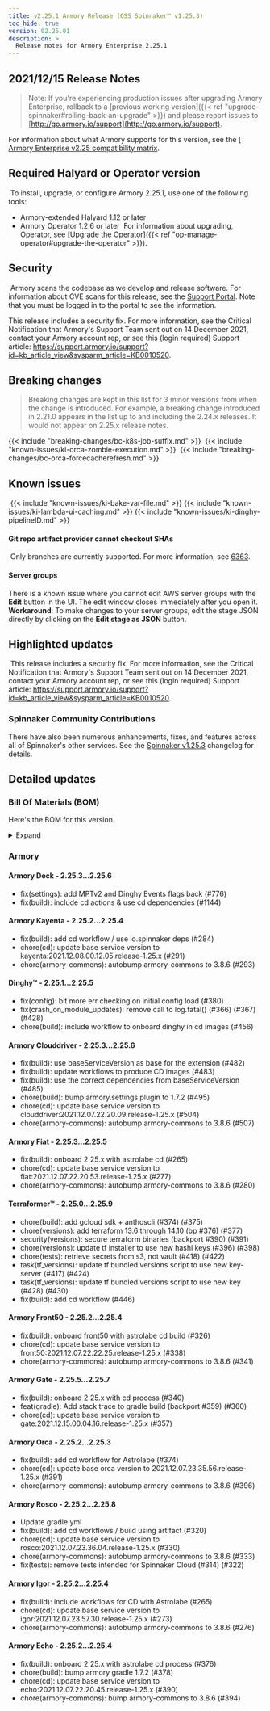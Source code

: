 ```yaml
---
title: v2.25.1 Armory Release (OSS Spinnaker™ v1.25.3)
toc_hide: true
version: 02.25.01
description: >
  Release notes for Armory Enterprise 2.25.1
---
```


## 2021/12/15 Release Notes

> Note: If you're experiencing production issues after upgrading Armory Enterprise, rollback to a [previous working version]({{< ref "upgrade-spinnaker#rolling-back-an-upgrade" >}}) and please report issues to [http://go.armory.io/support](http://go.armory.io/support).

For information about what Armory supports for this version, see the [ [Armory Enterprise v2.25 compatibility matrix](https://v2-25.docs.armory.io/docs/armory-enterprise-matrix/).

## Required Halyard or Operator version
​
To install, upgrade, or configure Armory 2.25.1, use one of the following tools:
- Armory-extended Halyard 1.12 or later
- Armory Operator 1.2.6 or later
​
   For information about upgrading, Operator, see [Upgrade the Operator]({{< ref "op-manage-operator#upgrade-the-operator" >}}).
​
## Security
​
Armory scans the codebase as we develop and release software. For information about CVE scans for this release, see the [Support Portal](https://support.armory.io/support?id=kb_article_view&sysparm_article=KB0010414). Note that you must be logged in to the portal to see the information.

This release includes a security fix. For more information, see the Critical Notification that Armory's Support Team sent out on 14 December 2021, contact your Armory account rep, or see this (login required) Support article: https://support.armory.io/support?id=kb_article_view&sysparm_article=KB0010520.
​
## Breaking changes

>Breaking changes are kept in this list for 3 minor versions from when the change is introduced. For example, a breaking change introduced in 2.21.0 appears in the list up to and including the 2.24.x releases. It would not appear on 2.25.x release notes.


{{< include "breaking-changes/bc-k8s-job-suffix.md" >}}
​
{{< include "known-issues/ki-orca-zombie-execution.md" >}}
​
{{< include "breaking-changes/bc-orca-forcecacherefresh.md" >}}
​
## Known issues
​
{{< include "known-issues/ki-bake-var-file.md" >}}
{{< include "known-issues/ki-lambda-ui-caching.md" >}}
{{< include "known-issues/ki-dinghy-pipelineID.md" >}}
​
​
#### Git repo artifact provider cannot checkout SHAs
​
Only branches are currently supported. For more information, see [6363](https://github.com/spinnaker/spinnaker/issues/6363).
​
#### Server groups
<!-- ENG-5847 -->
There is a known issue where you cannot edit AWS server groups with the **Edit** button in the UI. The edit window closes immediately after you open it.
​
**Workaround**: To make changes to your server groups, edit the stage JSON directly by clicking on the **Edit stage as JSON** button.
​
## Highlighted updates
​
This release includes a security fix. For more information, see the Critical Notification that Armory's Support Team sent out on 14 December 2021, contact your Armory account rep, or see this (login required) Support article: https://support.armory.io/support?id=kb_article_view&sysparm_article=KB0010520.

###  Spinnaker Community Contributions

There have also been numerous enhancements, fixes, and features across all of Spinnaker's other services. See the
[Spinnaker v1.25.3](https://spinnaker.io/changelogs/1.25.3-changelog/) changelog for details.

## Detailed updates

### Bill Of Materials (BOM)

Here's the BOM for this version.
<details><summary>Expand</summary>
<pre class="highlight">
<code>version: 2.25.1
timestamp: "2021-12-15 17:23:28"
services:
    clouddriver:
        commit: a764fa3dd360655e8ebd9b81e2217fce554f434c
        version: 2.25.6
    deck:
        commit: 3be7d16e0ba22113b38a7e8a1862f9769a119d10
        version: 2.25.6
    dinghy:
        commit: 7feba3a7b859b9595758c7c9e09782e651d9f0f8
        version: 2.25.5
    echo:
        commit: d4254bb69d38e8bf9216c045c4380933ff4582e1
        version: 2.25.4
    fiat:
        commit: fe60b6210c6ce00167aa42143a4dffebcf03fb9f
        version: 2.25.5
    front50:
        commit: 3d2302240be46ca85600e488c20059a9990f13d4
        version: 2.25.4
    gate:
        commit: eab05d036bef8c391274baa7fb3d294862fad37e
        version: 2.25.7
    igor:
        commit: 670df68838b5183faa5ab42db3559b20bbfb29c9
        version: 2.25.4
    kayenta:
        commit: f859543dc93fe2438cca2b7907fde957dde9f64c
        version: 2.25.4
    monitoring-daemon:
        version: 2.26.0
    monitoring-third-party:
        version: 2.26.0
    orca:
        commit: 8f84752ec39945409533737c25beb2a853fa22d0
        version: 2.25.3
    rosco:
        commit: 8ef53c816490ac4350813003e098d9ccdff33b0b
        version: 2.25.8
    terraformer:
        commit: 4551e4c1976da52d1f96033f2849d97dc4c9131c
        version: 2.25.9
dependencies:
    redis:
        version: 2:2.8.4-2
artifactSources:
    dockerRegistry: docker.io/armory
</code>
</pre>
</details>

### Armory


#### Armory Deck - 2.25.3...2.25.6

  - fix(settings): add MPTv2 and Dinghy Events flags back (#776)
  - fix(build): include cd actions & use cd dependencies (#1144)

#### Armory Kayenta - 2.25.2...2.25.4

  - fix(build): add cd workflow / use io.spinnaker deps (#284)
  - chore(cd): update base service version to kayenta:2021.12.08.00.12.05.release-1.25.x (#291)
  - chore(armory-commons): autobump armory-commons to 3.8.6 (#293)

#### Dinghy™ - 2.25.1...2.25.5

  - fix(config): bit more err checking on initial config load (#380)
  - fix(crash_on_module_updates): remove call to log.fatal() (#366) (#367) (#428)
  - chore(build): include workflow to onboard dinghy in cd images (#456)

#### Armory Clouddriver - 2.25.3...2.25.6

  - fix(build): use baseServiceVersion as base for the extension (#482)
  - fix(build): update workflows to produce CD images (#483)
  - fix(build): use the correct dependencies from baseServiceVersion (#485)
  - chore(build): bump armory.settings plugin to 1.7.2 (#495)
  - chore(cd): update base service version to clouddriver:2021.12.07.22.20.09.release-1.25.x (#504)
  - chore(armory-commons): autobump armory-commons to 3.8.6 (#507)

#### Armory Fiat - 2.25.3...2.25.5

  - fix(build): onboard 2.25.x with astrolabe cd (#265)
  - chore(cd): update base service version to fiat:2021.12.07.22.20.53.release-1.25.x (#277)
  - chore(armory-commons): autobump armory-commons to 3.8.6 (#280)

#### Terraformer™ - 2.25.0...2.25.9

  - chore(build): add gcloud sdk + anthoscli (#374) (#375)
  - chore(versions): add terraform 13.6 through 14.10 (bp #376) (#377)
  - security(versions): secure terraform binaries (backport #390) (#391)
  - chore(versions): update tf installer to use new hashi keys (#396) (#398)
  - chore(tests): retrieve secrets from s3, not vault (#418) (#422)
  - task(tf_versions): update tf bundled versions script to use new key-server (#417) (#424)
  - task(tf_versions): update tf bundled versions script to use new key (#428) (#430)
  - fix(build): add cd workflow (#446)

#### Armory Front50 - 2.25.2...2.25.4

  - fix(build): onboard front50 with astrolabe cd build (#326)
  - chore(cd): update base service version to front50:2021.12.07.22.22.25.release-1.25.x (#338)
  - chore(armory-commons): autobump armory-commons to 3.8.6 (#341)

#### Armory Gate - 2.25.5...2.25.7

  - fix(build): onboard 2.25.x with cd process (#340)
  - feat(gradle): Add stack trace to gradle build (backport #359) (#360)
  - chore(cd): update base service version to gate:2021.12.15.00.04.16.release-1.25.x (#357)

#### Armory Orca - 2.25.2...2.25.3

  - fix(build): add cd workflow for Astrolabe (#374)
  - chore(cd): update base orca version to 2021.12.07.23.35.56.release-1.25.x (#391)
  - chore(armory-commons): autobump armory-commons to 3.8.6 (#396)

#### Armory Rosco - 2.25.2...2.25.8

  - Update gradle.yml
  - fix(build): add cd workflows / build using artifact (#320)
  - chore(cd): update base service version to rosco:2021.12.07.23.36.04.release-1.25.x (#330)
  - chore(armory-commons): autobump armory-commons to 3.8.6 (#333)
  - fix(tests): remove tests intended for Spinnaker Cloud (#314) (#322)

#### Armory Igor - 2.25.2...2.25.4

  - fix(build): include workflows for CD with Astrolabe (#265)
  - chore(cd): update base service version to igor:2021.12.07.23.57.30.release-1.25.x (#273)
  - chore(armory-commons): autobump armory-commons to 3.8.6 (#276)

#### Armory Echo - 2.25.2...2.25.4

  - fix(build): onboard 2.25.x with astrolabe cd process (#376)
  - chore(build): bump armory gradle 1.7.2 (#378)
  - chore(cd): update base service version to echo:2021.12.07.22.20.45.release-1.25.x (#390)
  - chore(armory-commons): bump armory-commons to 3.8.6 (#394)
